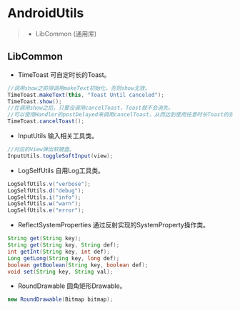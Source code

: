 # AndroidUtils
>* LibCommon (通用库)

## LibCommon

* TimeToast 可自定时长的Toast。

```java
//调用show之前得调用makeText初始化，否则show无效。
TimeToast.makeText(this, "Toast Until canceled");
TimeToast.show();
//在调用show之后，只要没调用cancelToast，Toast就不会消失。
//可以使用Handler的postDelayed来调用cancelToast，从而达到使用任意时长Toast的效果。
TimeToast.cancelToast();
```

* InputUtils 输入相关工具类。

```java
//对应的View弹出软键盘。
InputUtils.toggleSoftInput(view);
```

* LogSelfUtils 自用Log工具类。

```java
LogSelfUtils.v("verbose");
LogSelfUtils.d("debug");
LogSelfUtils.i("info");
LogSelfUtils.w("warn");
LogSelfUtils.e("error");
```

* ReflectSystemProperties 通过反射实现的SystemProperty操作类。

```java
String get(String key);
String get(String key, String def);
int getInt(String key, int def);
Long getLong(String key, long def);
boolean getBoolean(String key, boolean def);
void set(String key, String val);
```

* RoundDrawable 圆角矩形Drawable。

```java
new RoundDrawable(Bitmap bitmap);
```
